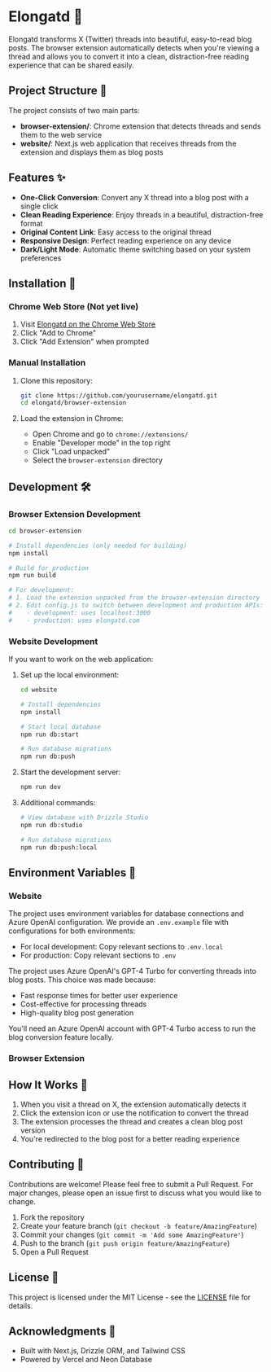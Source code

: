 # Elongatd 🧵

Elongatd transforms X (Twitter) threads into beautiful, easy-to-read blog posts. The browser extension automatically detects when you're viewing a thread and allows you to convert it into a clean, distraction-free reading experience that can be shared easily.

## Project Structure 📂

The project consists of two main parts:

- **browser-extension/**: Chrome extension that detects threads and sends them to the web service
- **website/**: Next.js web application that receives threads from the extension and displays them as blog posts

## Features ✨

- **One-Click Conversion**: Convert any X thread into a blog post with a single click
- **Clean Reading Experience**: Enjoy threads in a beautiful, distraction-free format
- **Original Content Link**: Easy access to the original thread
- **Responsive Design**: Perfect reading experience on any device
- **Dark/Light Mode**: Automatic theme switching based on your system preferences

## Installation 🚀

### Chrome Web Store (Not yet live)

1. Visit [Elongatd on the Chrome Web Store]()
2. Click "Add to Chrome"
3. Click "Add Extension" when prompted

### Manual Installation

1. Clone this repository:

   ```bash
   git clone https://github.com/yourusername/elongatd.git
   cd elongatd/browser-extension
   ```

2. Load the extension in Chrome:
   - Open Chrome and go to `chrome://extensions/`
   - Enable "Developer mode" in the top right
   - Click "Load unpacked"
   - Select the `browser-extension` directory

## Development 🛠️

### Browser Extension Development

```bash
cd browser-extension

# Install dependencies (only needed for building)
npm install

# Build for production
npm run build

# For development:
# 1. Load the extension unpacked from the browser-extension directory
# 2. Edit config.js to switch between development and production APIs:
#    - development: uses localhost:3000
#    - production: uses elongatd.com
```

### Website Development

If you want to work on the web application:

1. Set up the local environment:

   ```bash
   cd website

   # Install dependencies
   npm install

   # Start local database
   npm run db:start

   # Run database migrations
   npm run db:push
   ```

2. Start the development server:

   ```bash
   npm run dev
   ```

3. Additional commands:

   ```bash
   # View database with Drizzle Studio
   npm run db:studio

   # Run database migrations
   npm run db:push:local
   ```

## Environment Variables 🔑

### Website

The project uses environment variables for database connections and Azure OpenAI configuration. We provide an `.env.example` file with configurations for both environments:

- For local development: Copy relevant sections to `.env.local`
- For production: Copy relevant sections to `.env`

The project uses Azure OpenAI's GPT-4 Turbo for converting threads into blog posts. This choice was made because:

- Fast response times for better user experience
- Cost-effective for processing threads
- High-quality blog post generation

You'll need an Azure OpenAI account with GPT-4 Turbo access to run the blog conversion feature locally.

### Browser Extension

## How It Works 🔄

1. When you visit a thread on X, the extension automatically detects it
2. Click the extension icon or use the notification to convert the thread
3. The extension processes the thread and creates a clean blog post version
4. You're redirected to the blog post for a better reading experience

## Contributing 🤝

Contributions are welcome! Please feel free to submit a Pull Request. For major changes, please open an issue first to discuss what you would like to change.

1. Fork the repository
2. Create your feature branch (`git checkout -b feature/AmazingFeature`)
3. Commit your changes (`git commit -m 'Add some AmazingFeature'`)
4. Push to the branch (`git push origin feature/AmazingFeature`)
5. Open a Pull Request

## License 📄

This project is licensed under the MIT License - see the [LICENSE](LICENSE) file for details.

## Acknowledgments 🙏

- Built with Next.js, Drizzle ORM, and Tailwind CSS
- Powered by Vercel and Neon Database
